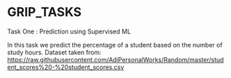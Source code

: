 # GRIP_TASKS

Task One : Prediction using Supervised ML

In this task we predict the percentage of a student based on the number of study hours. Dataset taken from: https://raw.githubusercontent.com/AdiPersonalWorks/Random/master/student_scores%20-%20student_scores.csv
